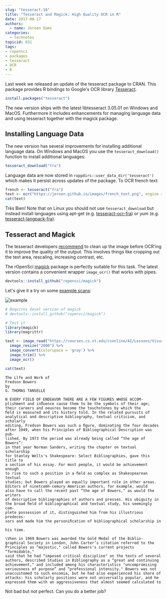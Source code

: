 ```yaml
---
slug: "tesseract-16"
title: "Tesseract and Magick: High Quality OCR in R"
date: 2017-08-17
authors:
  - name: Jeroen Ooms
categories:
  - technotes
topicid: 831
tags:
- ropensci
- packages
- tesseract
- OCR
- R
---
```


Last week we released an update of the tesseract package to CRAN. This package provides R bindings to Google's OCR library [Tesseract](https://en.wikipedia.org/wiki/Tesseract_(software)).

```r
install.packages("tesseract")
```

The new version ships with the latest libtesseract 3.05.01 on Windows and MacOS. Furthermore it includes enhancements for managing language data and using tesseract together with the magick package.


## Installing Language Data

The new version has several improvements for installing additional language data. On Windows and MacOS you use the `tesseract_download()` function to install additional languages:

```r
tesseract_download("fra")
```

Language data are now stored in `rappdirs::user_data_dir('tesseract')` which makes it persist across updates of the package. To OCR french text:

```r
french <- tesseract("fra")
text <- ocr("https://jeroen.github.io/images/french_text.png", engine = french)
cat(text)
```

Très Bien! Note that on Linux you should not use `tesseract_download` but instead install languages using apt-get (e.g. [tesseract-ocr-fra](https://packages.debian.org/testing/tesseract-ocr-fra)) or yum (e.g. [tesseract-langpack-fra](https://apps.fedoraproject.org/packages/tesseract-langpack-fra)).

## Tesseract and Magick

The tesseract developers [recommend](https://github.com/tesseract-ocr/tesseract/wiki/ImproveQuality) to clean up the image before OCR'ing it to improve the quality of the output. This involves things like cropping out the text area, rescaling, increasing contrast, etc.

The rOpenSci [magick](https://ropensci.org/blog/blog/2017/08/15/magick-10) package is perfectly suitable for this task. The latest version contains a convenient wrapper `image_ocr()` that works with pipes.

```r
devtools::install_github("ropensci/magick")
```


Let's give it a try on some [example scans](https://courses.cs.vt.edu/csonline/AI/Lessons/VisualProcessing/OCRscans.html):

![example](https://courses.cs.vt.edu/csonline/AI/Lessons/VisualProcessing/OCRscans_files/bowers.jpg)

```r
# Requires devel version of magick
# devtools::install_github("ropensci/magick")

# Test it
library(magick)
library(magrittr)

text <- image_read("https://courses.cs.vt.edu/csonline/AI/Lessons/VisualProcessing/OCRscans_files/bowers.jpg") %>%
  image_resize("2000") %>%
  image_convert(colorspace = 'gray') %>%
  image_trim() %>%
  image_ocr()

cat(text)
```

```
The Llfe and Work of
Fredson Bowers
by
G. THOMAS TANSELLE

N EVERY FIELD OF ENDEAVOR THERE ARE A FEW FIGURES WHOSE ACCOM-
plishment and inﬂuence cause them to be the symbols of their age;
their careers and oeuvres become the touchstones by which the
ﬁeld is measured and its history told. In the related pursuits of
analytical and descriptive bibliography, textual criticism, and scholarly
editing, Fredson Bowers was such a ﬁgure, dominating the four decades
after 1949, when his Principles of Bibliographical Description was pub-
lished. By 1973 the period was already being called “the age of Bowers”:
in that year Norman Sanders, writing the chapter on textual scholarship
for Stanley Wells's Shakespeare: Select Bibliographies, gave this title to
a section of his essay. For most people, it would be achievement enough
to rise to such a position in a ﬁeld as complex as Shakespearean textual
studies; but Bowers played an equally important role in other areas.
Editors of ninetcemh-cemury American authors, for example, would
also have to call the recent past “the age of Bowers," as would the writers
of descriptive bibliographies of authors and presses. His ubiquity in
the broad ﬁeld of bibliographical and textual study, his seemingly com-
plete possession of it, distinguished him from his illustrious predeces-
sors and made him the personiﬁcation of bibliographical scholarship in

his time.

\Vhen in 1969 Bowers was awarded the Gold Medal of the Biblio-
graphical Society in London, John Carter’s citation referred to the
Principles as “majestic," called Bowers's current projects “formidable,"
said that he had “imposed critical discipline" on the texts of several
authors, described Studies in Bibliography as a “great and continuing
achievement," and included among his characteristics "uncompromising
seriousness of purpose” and “professional intensity." Bowers was not
unaccustomed to such encomia, but he had also experienced his share of
attacks: his scholarly positions were not universally popular, and he
expressed them with an aggressiveness that almost seemed calculated to
```

Not bad but not perfect. Can you do a better job?
